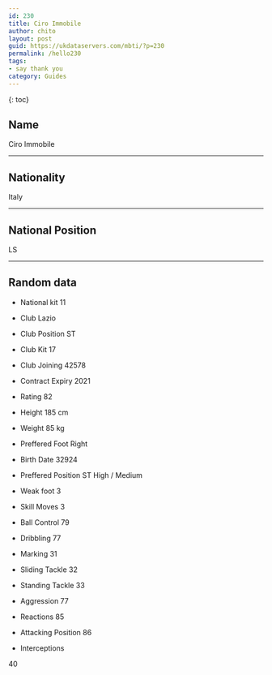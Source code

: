 ```yaml
---
id: 230
title: Ciro Immobile
author: chito
layout: post
guid: https://ukdataservers.com/mbti/?p=230
permalink: /hello230
tags:
- say thank you
category: Guides
---
```



{: toc}

## Name  
Ciro Immobile 

* * *

## Nationality  
Italy 

* * *

## National Position  
LS 

* * *

## Random data 

  * National kit 
11 

  * Club 
Lazio 

  * Club Position 
ST 

  * Club Kit 
17 

  * Club Joining 
42578 

  * Contract Expiry 
2021 

  * Rating 
82 

  * Height 
185 cm 

  * Weight 
85 kg 

  * Preffered Foot 
Right 

  * Birth Date 
32924 

  * Preffered Position 
ST High / Medium 

  * Weak foot 
3 

  * Skill Moves 
3 

  * Ball Control 
79 

  * Dribbling 
77 

  * Marking 
31 

  * Sliding Tackle 
32 

  * Standing Tackle 
33 

  * Aggression 
77 

  * Reactions 
85 

  * Attacking Position 
86 

  * Interceptions 

40